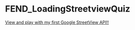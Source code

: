 # FEND_LoadingStreetviewQuiz
[View and play with my first Google StreetView API!!](https://asimolovegym.github.io/FEND_LoadingStreetviewQuiz/)
